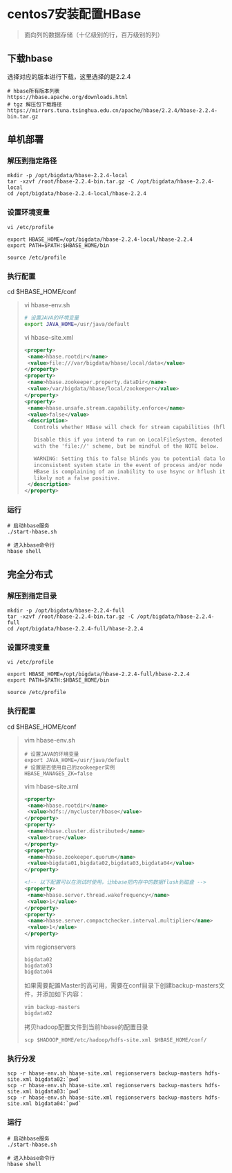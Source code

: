 # centos7安装配置HBase

> 面向列的数据存储（十亿级别的行，百万级别的列）

## 下载hbase

选择对应的版本进行下载，这里选择的是2.2.4

```http
# hbase所有版本列表
https://hbase.apache.org/downloads.html
# tgz 解压包下载路径
https://mirrors.tuna.tsinghua.edu.cn/apache/hbase/2.2.4/hbase-2.2.4-bin.tar.gz
```

## 单机部署

### 解压到指定路径

```shell
mkdir -p /opt/bigdata/hbase-2.2.4-local
tar -xzvf /root/hbase-2.2.4-bin.tar.gz -C /opt/bigdata/hbase-2.2.4-local
cd /opt/bigdata/hbase-2.2.4-local/hbase-2.2.4
```

### 设置环境变量

```shell
vi /etc/profile
```

```shell
export HBASE_HOME=/opt/bigdata/hbase-2.2.4-local/hbase-2.2.4
export PATH=$PATH:$HBASE_HOME/bin
```

```shell
source /etc/profile
```

### 执行配置

cd $HBASE_HOME/conf

> vi hbase-env.sh 
>
> ```sh
> # 设置JAVA的环境变量
> export JAVA_HOME=/usr/java/default
> ```
>
> vi hbase-site.xml
>
> ```xml
> <property>
>  <name>hbase.rootdir</name>
>  <value>file:///var/bigdata/hbase/local/data</value>
> </property>
> <property>
>  <name>hbase.zookeeper.property.dataDir</name>
>  <value>/var/bigdata/hbase/local/zookeeper</value>
> </property>
> <property>
>  <name>hbase.unsafe.stream.capability.enforce</name>
>  <value>false</value>
>  <description>
>    Controls whether HBase will check for stream capabilities (hflush/hsync).
> 
>    Disable this if you intend to run on LocalFileSystem, denoted by a rootdir
>    with the 'file://' scheme, but be mindful of the NOTE below.
> 
>    WARNING: Setting this to false blinds you to potential data loss and
>    inconsistent system state in the event of process and/or node failures. If
>    HBase is complaining of an inability to use hsync or hflush it's most
>    likely not a false positive.
>  </description>
> </property>
> ```

### 运行

```shell
# 启动hbase服务
./start-hbase.sh

# 进入hbase命令行
hbase shell
```

## 完全分布式

### 解压到指定目录

```shell
mkdir -p /opt/bigdata/hbase-2.2.4-full
tar -xzvf /root/hbase-2.2.4-bin.tar.gz -C /opt/bigdata/hbase-2.2.4-full
cd /opt/bigdata/hbase-2.2.4-full/hbase-2.2.4
```

### 设置环境变量

```shell
vi /etc/profile
```

```shell
export HBASE_HOME=/opt/bigdata/hbase-2.2.4-full/hbase-2.2.4
export PATH=$PATH:$HBASE_HOME/bin
```

```shell
source /etc/profile
```

### 执行配置

cd $HBASE_HOME/conf

> vim hbase-env.sh
>
> ```shell
> # 设置JAVA的环境变量
> export JAVA_HOME=/usr/java/default
> # 设置是否使用自己的zookeeper实例
> HBASE_MANAGES_ZK=false
> ```
>
> vim hbase-site.xml
>
> ```xml
> <property>
>  <name>hbase.rootdir</name>
>  <value>hdfs://mycluster/hbase</value>
> </property>
> <property>
>  <name>hbase.cluster.distributed</name>
>  <value>true</value>
> </property>
> <property>
>  <name>hbase.zookeeper.quorum</name>
>  <value>bigdata01,bigdata02,bigdata03,bigdata04</value>
> </property>
> 
> <!-- 以下配置可以在测试时使用，让hbase把内存中的数据flush到磁盘 -->
> <property>
>  <name>hbase.server.thread.wakefrequency</name>
>  <value>1</value>
> </property>
> <property>
>  <name>hbase.server.compactchecker.interval.multiplier</name>
>  <value>1</value>
> </property>
> ```
>
> vim regionservers 
>
> ```
> bigdata02
> bigdata03
> bigdata04
> ```
>
> 如果需要配置Master的高可用，需要在conf目录下创建backup-masters文件，并添加如下内容：
>
> ```
> vim backup-masters
> bigdata02
> ```
>
> 拷贝hadoop配置文件到当前hbase的配置目录
>
> ```shell
> scp $HADOOP_HOME/etc/hadoop/hdfs-site.xml $HBASE_HOME/conf/
> ```

### 执行分发

```shell
scp -r hbase-env.sh hbase-site.xml regionservers backup-masters hdfs-site.xml bigdata02:`pwd`
scp -r hbase-env.sh hbase-site.xml regionservers backup-masters hdfs-site.xml bigdata03:`pwd`
scp -r hbase-env.sh hbase-site.xml regionservers backup-masters hdfs-site.xml bigdata04:`pwd`

```

### 运行

```shell
# 启动hbase服务
./start-hbase.sh

# 进入hbase命令行
hbase shell
```



